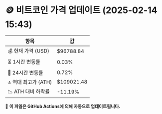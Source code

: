 # 🪙 비트코인 가격 업데이트 (2025-02-14 15:43)

| 항목                | 값 |
|--------------------|----------------|
| 💰 현재 가격 (USD) | $96788.84 |
| ⏳ 1시간 변동률    | 0.03% |
| 📆 24시간 변동률   | 0.72% |
| 🔝 역대 최고가 (ATH) | $109021.48 |
| 📉 ATH 대비 하락률 | -11.19% |

🔄 **이 파일은 GitHub Actions에 의해 자동으로 업데이트됩니다.**
